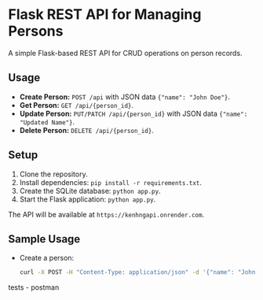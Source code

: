 # Flask REST API for Managing Persons

A simple Flask-based REST API for CRUD operations on person records.

## Usage

- **Create Person:** `POST /api` with JSON data `{"name": "John Doe"}`.
- **Get Person:** `GET /api/{person_id}`.
- **Update Person:** `PUT/PATCH /api/{person_id}` with JSON data `{"name": "Updated Name"}`.
- **Delete Person:** `DELETE /api/{person_id}`.

## Setup

1. Clone the repository.
2. Install dependencies: `pip install -r requirements.txt`.
3. Create the SQLite database: `python app.py`.
4. Start the Flask application: `python app.py`.

The API will be available at `https://kenhngapi.onrender.com`.

## Sample Usage

- Create a person:

   ```bash
   curl -X POST -H "Content-Type: application/json" -d '{"name": "John Doe"}' https://kenhngapi.onrender.com/api

tests - postman



